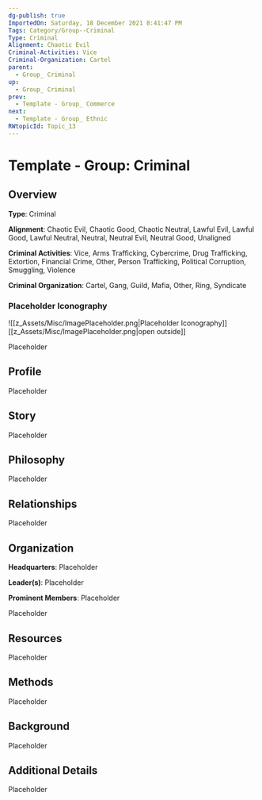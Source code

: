 ```yaml
---
dg-publish: true
ImportedOn: Saturday, 18 December 2021 8:41:47 PM
Tags: Category/Group--Criminal
Type: Criminal
Alignment: Chaotic Evil
Criminal-Activities: Vice
Criminal-Organization: Cartel
parent:
  - Group_ Criminal
up:
  - Group_ Criminal
prev:
  - Template - Group_ Commerce
next:
  - Template - Group_ Ethnic
RWtopicId: Topic_13
---
```

# Template - Group: Criminal
## Overview
**Type**: Criminal

**Alignment**: Chaotic Evil, Chaotic Good, Chaotic Neutral, Lawful Evil, Lawful Good, Lawful Neutral, Neutral, Neutral Evil, Neutral Good, Unaligned

**Criminal Activities**: Vice, Arms Trafficking, Cybercrime, Drug Trafficking, Extortion, Financial Crime, Other, Person Trafficking, Political Corruption, Smuggling, Violence

**Criminal Organization**: Cartel, Gang, Guild, Mafia, Other, Ring, Syndicate

### Placeholder Iconography
![[z_Assets/Misc/ImagePlaceholder.png\|Placeholder Iconography]]
[[z_Assets/Misc/ImagePlaceholder.png\|open outside]]

Placeholder

## Profile
Placeholder

## Story
Placeholder

## Philosophy
Placeholder

## Relationships
Placeholder

## Organization
**Headquarters**: Placeholder

**Leader(s)**: Placeholder

**Prominent Members**: Placeholder

Placeholder

## Resources
Placeholder

## Methods
Placeholder

## Background
Placeholder

## Additional Details
Placeholder

